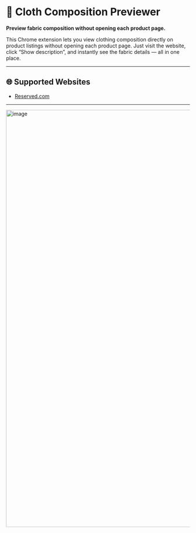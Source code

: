 # 🧵 Cloth Composition Previewer

**Preview fabric composition without opening each product page.**

This Chrome extension lets you view clothing composition directly on product listings without opening each product page.
Just visit the website, click “Show description”, and instantly see the fabric details — all in one place.

---

## 🌐 Supported Websites

- [Reserved.com](https://www.reserved.com)

---

<img width="1847" height="1141" alt="image" src="https://github.com/user-attachments/assets/8e89d595-d970-42fc-8733-fb1f243a2560" />

